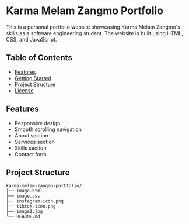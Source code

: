 # Karma Melam Zangmo Portfolio

This is a personal portfolio website showcasing Karma Melam Zangmo's skills as a software engineering student. The website is built using HTML, CSS, and JavaScript.

## Table of Contents

- [Features](#features)
- [Getting Started](#getting-started)
- [Project Structure](#project-structure)
- [License](#license)

## Features

- Responsive design
- Smooth scrolling navigation
- About section
- Services section
- Skills section
- Contact form


## Project Structure

```
karma-melam-zangmo-portfolio/
├── image.html
├── image.css
├── instagram-icon.png
├── tiktok-icon.png
├── image1.jpg
└── README.md
```

